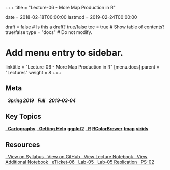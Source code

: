 +++
title = "Lecture-06 - More Map Production in R"

date = 2018-02-18T00:00:00
lastmod = 2019-02-24T00:00:00

draft = false  # Is this a draft? true/false
toc = true  # Show table of contents? true/false
type = "docs"  # Do not modify.

# Add menu entry to sidebar.
linktitle = "Lecture-06 - More Map Production in R"
[menu.docs]
  parent = "Lectures"
  weight = 8
+++

## Meta
<i class="meta-badge semester-sp19"><i class="far fa-calendar-alt fa-lg"></i>&nbsp; **Spring 2019** </i> 
<i class="meta-badge progress-full"><i class="fas fa-tasks fa-lg"></i>&nbsp; **Full** </i> 
<i class="meta-badge progress-update"><i class="far fa-clock fa-lg"></i>&nbsp; **2019-03-04** </i>

## Key Topics
<a class="meta-badge keyword" href="/docs/topic-index/#a-d"><i class="fas fa-tags fa-lg"></i>&nbsp; **Cartography**</a> 
<a class="meta-badge keyword" href="/docs/topic-index/#e-h"><i class="fas fa-tags fa-lg"></i>&nbsp; **Getting Help**</a> 
<a class="meta-badge package" href="/docs/topic-index/#e-h"><i class="fas fa-archive fa-lg"></i> **ggplot2**</a> 
<a class="meta-badge tool" href="/docs/topic-index/#q-t"><i class="fas fa-wrench fa-lg"></i>&nbsp; **R**</a>
<a class="meta-badge package" href="/docs/topic-index/#q-t"><i class="fas fa-archive fa-lg"></i> **RColorBrewer**</a>
<a class="meta-badge package" href="/docs/topic-index/#q-t"><i class="fas fa-archive fa-lg"></i> **tmap**</a>
<a class="meta-badge package" href="/docs/topic-index/#u-z"><i class="fas fa-archive fa-lg"></i> **virids**</a>

## Resources
<a class="btn btn-outline-primary resource" href="https://slu-soc5650.github.io/syllabus/lecture-06-more-map-production-in-r.html" target="_blank"><i class="fas fa-book fa-lg"></i>&nbsp; View on Syllabus </a> 
<a class="btn btn-outline-primary resource" href="https://github.com/slu-soc5650/lecture-06" target="_blank"><i class="fab fa-github fa-lg"></i>&nbsp; View on GitHub </a> 
<a class="btn btn-outline-primary resource" href="http://slu-soc5650.github.io/lecture-06/index.nb.html" target="_blank"><i class="fab fa-markdown fa-lg"></i>&nbsp; View Lecture Notebook </a>
<a class="btn btn-outline-primary resource" href="http://slu-soc5650.github.io/lecture-06/additional-examples.nb.html" target="_blank"><i class="fab fa-markdown fa-lg"></i>&nbsp; View Additional Notebook </a>
<a class="btn btn-outline-primary resource" href="https://goo.gl/forms/80QroqPJuRbpbBVp2" target="_blank"><i class="fab fa-google fa-lg"></i>&nbsp; eTicket-06 </a>
<a class="btn btn-outline-primary resource" href="https://github.com/slu-soc5650/lecture-06/blob/master/assignments/lab-05.pdf" target="_blank"><i class="fas fa-file-pdf fa-lg"></i>&nbsp; Lab-05 </a>
<a class="btn btn-outline-primary resource" href="https://github.com/slu-soc5650/lecture-06/blob/master/assignments/lab-05-replication/" target="_blank"><i class="fas fa-folder-open fa-lg"></i>&nbsp; Lab-05 Replication </a>
<a class="btn btn-outline-primary resource" href="https://github.com/slu-soc5650/lecture-06/blob/master/assignments/ps-02.pdf" target="_blank"><i class="fas fa-file-pdf fa-lg"></i>&nbsp; PS-02 </a>

